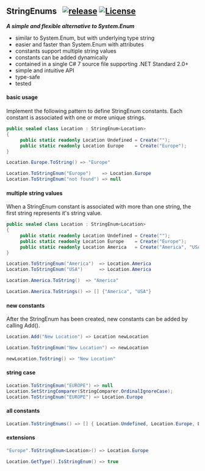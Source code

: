 
## StringEnums&nbsp;&nbsp; [![release](https://img.shields.io/github/release/dshe/StringEnums.svg)](https://github.com/dshe/StringEnums/releases) [![License](https://img.shields.io/badge/license-Apache%202.0-7755BB.svg)](https://opensource.org/licenses/Apache-2.0)
***A simple and flexible alternative to System.Enum***
- similar to System.Enum, but with underlying type string
- easier and faster than System.Enum with attributes
- constants support multiple string values
- constants can be added dynamically
- contained in a single C# 7 source file supporting .NET Standard 2.0+
- simple and intuitive API
- type-safe
- tested

#### basic usage
Implement the following pattern to define StringEnum constants. Each constant is associated with one or more unique strings.
```csharp
public sealed class Location : StringEnum<Location>
{
     public static readonly Location Undefined = Create("");
     public static readonly Location Europe    = Create("Europe");
}

Location.Europe.ToString() => "Europe"

Location.ToStringEnum("Europe")    => Location.Europe
Location.ToStringEnum("not found") => null
```
#### multiple string values
When a StringEnum constant is associated with more than one string, the first string represents it's string value.
```csharp
public sealed class Location : StringEnum<Location>
{
     public static readonly Location Undefined = Create("");
     public static readonly Location Europe    = Create("Europe");
     public static readonly Location America   = Create("America", "USA");
}

Location.ToStringEnum("America")  => Location.America
Location.ToStringEnum("USA")      => Location.America

Location.America.ToString()  => "America"

Location.America.ToStrings() => [] {"America", "USA"}
```
#### new constants
After the StringEnum has been created, new constants can be added by calling Add().
```csharp
Location.Add("New Location") => Location newLocation

Location.ToStringEnum("New Location") => newLocation

newLocation.ToString() => "New Location"
```
#### string case
```csharp
Location.ToStringEnum("EUROPE") => null
Location.SetStringComparer(StringComparer.OrdinalIgnoreCase);
Location.ToStringEnum("EUROPE") => Location.Europe
```
#### all constants
```csharp
Location.ToStringEnums() => [] { Location.Undefined, Location.Europe, Location.America }
```
#### extensions
```csharp
"Europe".ToStringEnum<Location>() => Location.Europe

Location.GetType().IsStringEnum() => true
```
